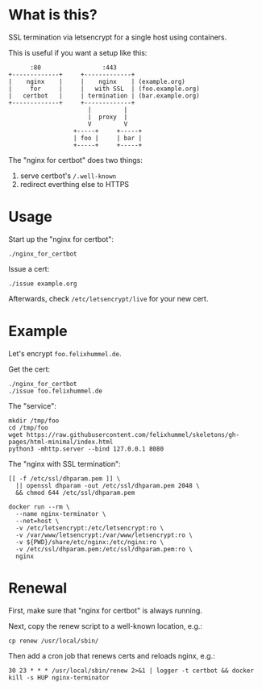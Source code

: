 # What is this?
SSL termination via letsencrypt for a single host using containers.

This is useful if you want a setup like this:
```
      :80                 :443
+-------------+     +-------------+
|    nginx    |     |    nginx    | (example.org)
|     for     |     |   with SSL  | (foo.example.org)
|   certbot   |     | termination | (bar.example.org)
+-------------+     +-------------+
                      |         |
                      |  proxy  |
                      V         V
                  +-----+     +-----+
                  | foo |     | bar |
                  +-----+     +-----+
```

The "nginx for certbot" does two things:

1. serve certbot's `/.well-known`
2. redirect everthing else to HTTPS


# Usage
Start up the "nginx for certbot":
```
./nginx_for_certbot
```

Issue a cert:
```
./issue example.org
```

Afterwards, check `/etc/letsencrypt/live` for your new cert.


# Example
Let's encrypt `foo.felixhummel.de`.

Get the cert:
```
./nginx_for_certbot
./issue foo.felixhummel.de
```

The "service":
```
mkdir /tmp/foo
cd /tmp/foo
wget https://raw.githubusercontent.com/felixhummel/skeletons/gh-pages/html-minimal/index.html
python3 -mhttp.server --bind 127.0.0.1 8080
```

The "nginx with SSL termination":
```
[[ -f /etc/ssl/dhparam.pem ]] \
  || openssl dhparam -out /etc/ssl/dhparam.pem 2048 \
  && chmod 644 /etc/ssl/dhparam.pem

docker run --rm \
  --name nginx-terminator \
  --net=host \
  -v /etc/letsencrypt:/etc/letsencrypt:ro \
  -v /var/www/letsencrypt:/var/www/letsencrypt:ro \
  -v ${PWD}/share/etc/nginx:/etc/nginx:ro \
  -v /etc/ssl/dhparam.pem:/etc/ssl/dhparam.pem:ro \
  nginx
```


# Renewal
First, make sure that "nginx for certbot" is always running.

Next, copy the renew script to a well-known location, e.g.:
```
cp renew /usr/local/sbin/
```

Then add a cron job that renews certs and reloads nginx, e.g.:
```
30 23 * * * /usr/local/sbin/renew 2>&1 | logger -t certbot && docker kill -s HUP nginx-terminator
```
